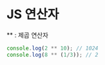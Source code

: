 # JS 연산자

** : 제곱 연산자

```javascript
console.log(2 ** 10); // 1024
console.log(8 ** (1/3)); // 2
```
